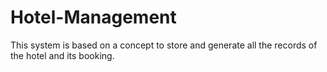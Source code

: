 # Hotel-Management
This system is based on a concept to store and generate all the records of the hotel and its booking. 
